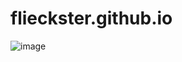 # flieckster.github.io


![image](https://user-images.githubusercontent.com/9003865/108637909-b48dc280-745a-11eb-9d21-18a279cc31fb.png)
